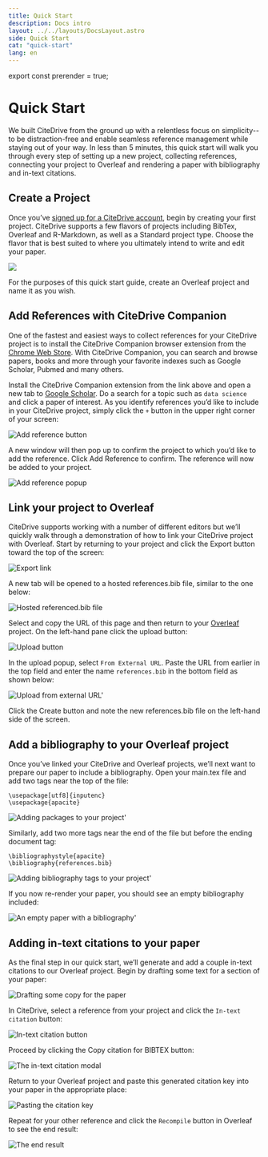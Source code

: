 ```yaml
---
title: Quick Start
description: Docs intro
layout: ../../layouts/DocsLayout.astro
side: Quick Start
cat: "quick-start"
lang: en
---
```

export const prerender = true;

# Quick Start

We built CiteDrive from the ground up with a relentless focus on simplicity-- to be distraction-free and enable seamless reference management while staying out of your way. In less than 5 minutes, this quick start will walk you through every step of setting up a new project, collecting references, connecting your project to Overleaf and rendering a paper with bibliography and in-text citations.

## Create a Project

Once you’ve [signed up for a CiteDrive account](https://app.citedrive.com/sign-up),
begin by creating your first project. CiteDrive supports a few flavors of projects including BibTex, Overleaf and R-Markdown, as well as a Standard project type. Choose the flavor that is best suited to where you ultimately intend to write and edit your paper.

![](/assets/create-citedrive-project.png)

For the purposes of this quick start guide, create an Overleaf project and name it as you wish.

## Add References with CiteDrive Companion

One of the fastest and easiest ways to collect references for your CiteDrive project is to install the CiteDrive Companion browser extension from the [Chrome Web Store](https://chrome.google.com/webstore/detail/citedrive-companion/gmmonfphegngpcbcapfbgembkjeookik). With CiteDrive Companion, you can search and browse papers, books and more through your favorite indexes such as Google Scholar, Pubmed and many others.

Install the CiteDrive Companion extension from the link above and open a new tab to [Google Scholar](https://scholar.google.com/). Do a search for a topic such as `data science` and click a paper of interest. As you identify references you’d like to include in your CiteDrive project, simply click the `+` button in the upper right corner of your screen:

![Add reference button](/assets/citedrive-companion-button.png)



A new window will then pop up to confirm the project to which you’d like to add the reference. Click Add Reference to confirm. The reference will now be added to your project.

![Add reference popup](/assets/citedrive-companion-popup.png)

## Link your project to Overleaf

CiteDrive supports working with a number of different editors but we’ll quickly walk through a demonstration of how to link your CiteDrive project with Overleaf. Start by returning to your project and click the Export button toward the top of the screen:

![Export link](/assets/export-link.png)


A new tab will be opened to a hosted references.bib file, similar to the one below:

![Hosted referenced.bib file](/assets/exported-bibtex.png)


Select and copy the URL of this page and then return to your [Overleaf](https://www.overleaf.com/project) project. On the left-hand pane click the upload button:

![Upload button](/assets/upload-button.png)

In the upload popup, select `From External URL`. Paste the URL from earlier in the top field and enter the name `references.bib` in the bottom field as shown below:

![Upload from external URL'](/assets/add-from-external-url.png)


Click the Create button and note the new references.bib file on the left-hand side of the screen.

## Add a bibliography to your Overleaf project

Once you’ve linked your CiteDrive and Overleaf projects, we’ll next want to prepare our paper to include a bibliography. Open your main.tex file and add two tags near the top of the file:

    \usepackage[utf8]{inputenc}
    \usepackage{apacite}

![Adding packages to your project'](/assets/add-packages.png)

Similarly, add two more tags near the end of the file but before the ending document tag:

    \bibliographystyle{apacite}
    \bibliography{references.bib}

![Adding bibliography tags to your project'](/assets/add-bibliography-tags.png)


If you now re-render your paper, you should see an empty bibliography included:

![An empty paper with a bibliography'](/assets/initial-paper.png)

## Adding in-text citations to your paper

As the final step in our quick start, we’ll generate and add a couple in-text citations to our Overleaf project. Begin by drafting some text for a section of your paper:

![Drafting some copy for the paper](/assets/draft-paper-copy.png)

In CiteDrive, select a reference from your project and click the `In-text citation` button:

![In-text citation button](/assets/intext-citation-button.png)


Proceed by clicking the Copy citation for BIBTEX button:

![The in-text citation modal](/assets/copy-citation-key.png)


Return to your Overleaf project and paste this generated citation key into your paper in the appropriate place:

![Pasting the citation key](/assets/paste-intext-citation.png)


Repeat for your other reference and click the `Recompile` button in Overleaf to see the end result:

![The end result](/assets/rendered-paper.png)
